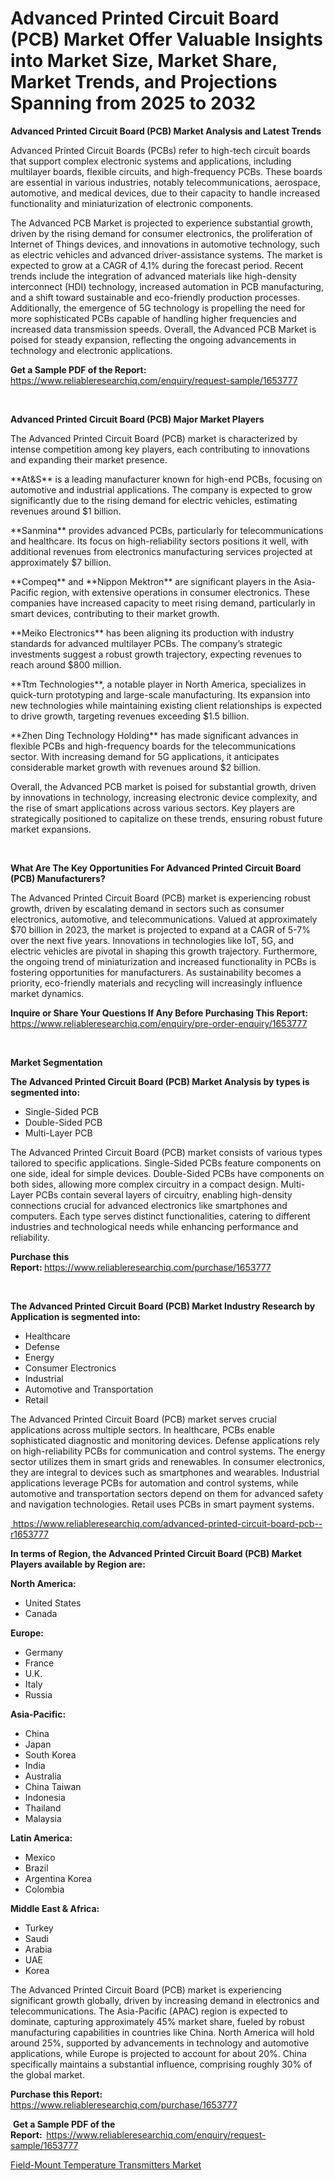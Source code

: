 <p><h1>Advanced Printed Circuit Board (PCB) Market Offer Valuable Insights into Market Size, Market Share, Market Trends, and Projections Spanning from 2025 to 2032</h1></p><p><strong>Advanced Printed Circuit Board (PCB) Market Analysis and Latest Trends</strong></p>
<p><p>Advanced Printed Circuit Boards (PCBs) refer to high-tech circuit boards that support complex electronic systems and applications, including multilayer boards, flexible circuits, and high-frequency PCBs. These boards are essential in various industries, notably telecommunications, aerospace, automotive, and medical devices, due to their capacity to handle increased functionality and miniaturization of electronic components.</p><p>The Advanced PCB Market is projected to experience substantial growth, driven by the rising demand for consumer electronics, the proliferation of Internet of Things devices, and innovations in automotive technology, such as electric vehicles and advanced driver-assistance systems. The market is expected to grow at a CAGR of 4.1% during the forecast period. Recent trends include the integration of advanced materials like high-density interconnect (HDI) technology, increased automation in PCB manufacturing, and a shift toward sustainable and eco-friendly production processes. Additionally, the emergence of 5G technology is propelling the need for more sophisticated PCBs capable of handling higher frequencies and increased data transmission speeds. Overall, the Advanced PCB Market is poised for steady expansion, reflecting the ongoing advancements in technology and electronic applications.</p></p>
<p><strong>Get a Sample PDF of the Report:&nbsp;</strong> <a href="https://www.reliableresearchiq.com/enquiry/request-sample/1653777?utm_campaign=2318&utm_medium=2&utm_source=Github&utm_content=ia&utm_term=06042025&utm_id=advanced-printed-circuit-board-pcb">https://www.reliableresearchiq.com/enquiry/request-sample/1653777</a></p>
<p>&nbsp;</p>
<p><strong>Advanced Printed Circuit Board (PCB) Major Market Players</strong></p>
<p><p>The Advanced Printed Circuit Board (PCB) market is characterized by intense competition among key players, each contributing to innovations and expanding their market presence. </p><p>**At&S** is a leading manufacturer known for high-end PCBs, focusing on automotive and industrial applications. The company is expected to grow significantly due to the rising demand for electric vehicles, estimating revenues around $1 billion.</p><p>**Sanmina** provides advanced PCBs, particularly for telecommunications and healthcare. Its focus on high-reliability sectors positions it well, with additional revenues from electronics manufacturing services projected at approximately $7 billion.</p><p>**Compeq** and **Nippon Mektron** are significant players in the Asia-Pacific region, with extensive operations in consumer electronics. These companies have increased capacity to meet rising demand, particularly in smart devices, contributing to their market growth.</p><p>**Meiko Electronics** has been aligning its production with industry standards for advanced multilayer PCBs. The company’s strategic investments suggest a robust growth trajectory, expecting revenues to reach around $800 million.</p><p>**Ttm Technologies**, a notable player in North America, specializes in quick-turn prototyping and large-scale manufacturing. Its expansion into new technologies while maintaining existing client relationships is expected to drive growth, targeting revenues exceeding $1.5 billion.</p><p>**Zhen Ding Technology Holding** has made significant advances in flexible PCBs and high-frequency boards for the telecommunications sector. With increasing demand for 5G applications, it anticipates considerable market growth with revenues around $2 billion.</p><p>Overall, the Advanced PCB market is poised for substantial growth, driven by innovations in technology, increasing electronic device complexity, and the rise of smart applications across various sectors. Key players are strategically positioned to capitalize on these trends, ensuring robust future market expansions.</p></p>
<p>&nbsp;</p>
<p><strong>What Are The Key Opportunities For Advanced Printed Circuit Board (PCB) Manufacturers?</strong></p>
<p><p>The Advanced Printed Circuit Board (PCB) market is experiencing robust growth, driven by escalating demand in sectors such as consumer electronics, automotive, and telecommunications. Valued at approximately $70 billion in 2023, the market is projected to expand at a CAGR of 5-7% over the next five years. Innovations in technologies like IoT, 5G, and electric vehicles are pivotal in shaping this growth trajectory. Furthermore, the ongoing trend of miniaturization and increased functionality in PCBs is fostering opportunities for manufacturers. As sustainability becomes a priority, eco-friendly materials and recycling will increasingly influence market dynamics.</p></p>
<p><strong>Inquire or Share Your Questions If Any Before Purchasing This Report:</strong> <a href="https://www.reliableresearchiq.com/enquiry/pre-order-enquiry/1653777?utm_campaign=2318&utm_medium=2&utm_source=Github&utm_content=ia&utm_term=06042025&utm_id=advanced-printed-circuit-board-pcb">https://www.reliableresearchiq.com/enquiry/pre-order-enquiry/1653777</a></p>
<p>&nbsp;</p>
<p><strong>Market Segmentation</strong></p>
<p><strong>The Advanced Printed Circuit Board (PCB) Market Analysis by types is segmented into:</strong></p>
<p><ul><li>Single-Sided PCB</li><li>Double-Sided PCB</li><li>Multi-Layer PCB</li></ul></p>
<p><p>The Advanced Printed Circuit Board (PCB) market consists of various types tailored to specific applications. Single-Sided PCBs feature components on one side, ideal for simple devices. Double-Sided PCBs have components on both sides, allowing more complex circuitry in a compact design. Multi-Layer PCBs contain several layers of circuitry, enabling high-density connections crucial for advanced electronics like smartphones and computers. Each type serves distinct functionalities, catering to different industries and technological needs while enhancing performance and reliability.</p></p>
<p><strong>Purchase this Report:&nbsp;</strong><a href="https://www.reliableresearchiq.com/purchase/1653777?utm_campaign=2318&utm_medium=2&utm_source=Github&utm_content=ia&utm_term=06042025&utm_id=advanced-printed-circuit-board-pcb">https://www.reliableresearchiq.com/purchase/1653777</a></p>
<p>&nbsp;</p>
<p><strong>The Advanced Printed Circuit Board (PCB) Market Industry Research by Application is segmented into:</strong></p>
<p><ul><li>Healthcare</li><li>Defense</li><li>Energy</li><li>Consumer Electronics</li><li>Industrial</li><li>Automotive and Transportation</li><li>Retail</li></ul></p>
<p><p>The Advanced Printed Circuit Board (PCB) market serves crucial applications across multiple sectors. In healthcare, PCBs enable sophisticated diagnostic and monitoring devices. Defense applications rely on high-reliability PCBs for communication and control systems. The energy sector utilizes them in smart grids and renewables. In consumer electronics, they are integral to devices such as smartphones and wearables. Industrial applications leverage PCBs for automation and control systems, while automotive and transportation sectors depend on them for advanced safety and navigation technologies. Retail uses PCBs in smart payment systems.</p></p>
<p><a href="https://www.reliableresearchiq.com/advanced-printed-circuit-board-pcb--r1653777?utm_campaign=2318&utm_medium=2&utm_source=Github&utm_content=ia&utm_term=06042025&utm_id=advanced-printed-circuit-board-pcb">&nbsp;https://www.reliableresearchiq.com/advanced-printed-circuit-board-pcb--r1653777</a></p>
<p><strong>In terms of Region, the Advanced Printed Circuit Board (PCB) Market Players available by Region are:</strong></p>
<p>
    <p> <strong> North America: </strong>
        <ul>
            <li>United States</li>
            <li>Canada</li>
        </ul>
        </p> 
    <p> <strong> Europe: </strong>
        <ul>
            <li>Germany</li>
            <li>France</li>
            <li>U.K.</li>
            <li>Italy</li>
            <li>Russia</li>
        </ul>
        </p> 
    <p> <strong> Asia-Pacific: </strong>
        <ul>
            <li>China</li>
            <li>Japan</li>
            <li>South Korea</li>
            <li>India</li>
            <li>Australia</li>
            <li>China Taiwan</li>
            <li>Indonesia</li>
            <li>Thailand</li>
            <li>Malaysia</li>
        </ul>
        </p> 
    <p> <strong> Latin America: </strong>
        <ul>
            <li>Mexico</li>
            <li>Brazil</li>
            <li>Argentina Korea</li>
            <li>Colombia</li>
        </ul>
        </p> 
    <p> <strong> Middle East & Africa: </strong>
        <ul>
            <li>Turkey</li>
            <li>Saudi</li>
            <li>Arabia</li>
            <li>UAE</li>
            <li>Korea</li>
        </ul>
    </p>
    </p>
<p><p>The Advanced Printed Circuit Board (PCB) market is experiencing significant growth globally, driven by increasing demand in electronics and telecommunications. The Asia-Pacific (APAC) region is expected to dominate, capturing approximately 45% market share, fueled by robust manufacturing capabilities in countries like China. North America will hold around 25%, supported by advancements in technology and automotive applications, while Europe is projected to account for about 20%. China specifically maintains a substantial influence, comprising roughly 30% of the global market.</p></p>
<p><strong>Purchase this Report: </strong><a href="https://www.reliableresearchiq.com/purchase/1653777?utm_campaign=2318&utm_medium=2&utm_source=Github&utm_content=ia&utm_term=06042025&utm_id=advanced-printed-circuit-board-pcb">https://www.reliableresearchiq.com/purchase/1653777</a></p>
<p>&nbsp;<strong>Get a Sample PDF of the Report:&nbsp;&nbsp;</strong><a href="https://www.reliableresearchiq.com/enquiry/request-sample/1653777?utm_campaign=2318&utm_medium=2&utm_source=Github&utm_content=ia&utm_term=06042025&utm_id=advanced-printed-circuit-board-pcb">https://www.reliableresearchiq.com/enquiry/request-sample/1653777</a></p>
<p><strong></strong></p>
<p><p><a href="https://github.com/AlisaRowe24/Market-Research-Report-List-2/blob/main/field-mount-temperature-transmitters-market.md?utm_campaign=2318&utm_medium=2&utm_source=Github&utm_content=ia&utm_term=06042025&utm_id=advanced-printed-circuit-board-pcb">Field-Mount Temperature Transmitters Market</a></p></p>